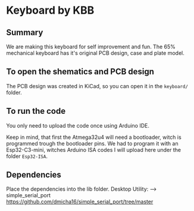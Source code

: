 # Keyboard by KBB

## Summary
We are making this keyboard for self improvement and fun. The 65% mechanical keyboard has it's original PCB design, case and plate model.

## To open the shematics and PCB design
The PCB design was created in KiCad, so you can open it in the `keyboard/` folder.

## To run the code
You only need to upload the code once using Arduino IDE.

Keep in mind, that first the Atmega32u4 will need a bootloader, witch is programmed trough the bootloader pins. We had to program it with an Esp32-C3-mini, witches Arduino ISA codes I will upload here under the folder `Esp32-ISA`.

## Dependencies
Place the dependencies into the lib folder.
Desktop Utility:
--> simple_serial_port https://github.com/dmicha16/simple_serial_port/tree/master
